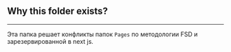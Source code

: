## Why this folder exists?

---

Эта папка решает конфликты папок `Pages` по методологии FSD и зарезервированной в next js.
